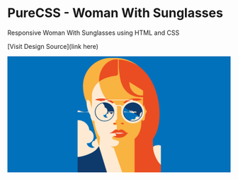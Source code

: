 # PureCSS - Woman With Sunglasses

Responsive Woman With Sunglasses using HTML and CSS

[Visit Design Source](link here)

<div align="center">
   <img src="screenshot.png" width="800" />
</div
